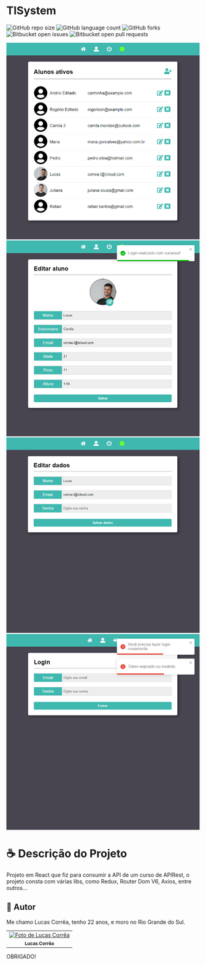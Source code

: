 # TISystem

![GitHub repo size](https://img.shields.io/github/repo-size/correa0105/Consuming-APIRest-React-Redux?style=for-the-badge)
![GitHub language count](https://img.shields.io/github/languages/count/correa0105/Consuming-APIRest-React-Redux?style=for-the-badge)
![GitHub forks](https://img.shields.io/github/forks/correa0105/Consuming-APIRest-React-Redux?style=for-the-badge)
![Bitbucket open issues](https://img.shields.io/bitbucket/issues/correa0105/Consuming-APIRest-React-Redux?style=for-the-badge)
![Bitbucket open pull requests](https://img.shields.io/bitbucket/pr-raw/correa0105/Consuming-APIRest-React-Redux?style=for-the-badge)

<img src="exemplo1.png" alt="Exemplo do Projeto">
<img src="exemplo2.png" alt="Exemplo do Projeto">
<img src="exemplo3.png" alt="Exemplo do Projeto">
<img src="exemplo4.png" alt="Exemplo do Projeto">

# ☕ Descrição do Projeto

Projeto em React que fiz para consumir a API de um curso de APIRest, o projeto consta com várias libs, como Redux, Router Dom V6, Axios, entre outros...

## 🤝 Autor

Me chamo Lucas Corrêa, tenho 22 anos, e moro no Rio Grande do Sul.

<table>
  <tr>
    <td align="center">
      <a href="https://www.linkedin.com/in/correalucas0105/">
        <img src="https://avatars.githubusercontent.com/u/65604927?v=4" width="100px;" alt="Foto de Lucas Corrêa"/><br>
        <sub>
            <b>Lucas Corrêa</b>
        </sub>
      </a>
    </td>
</table>

OBRIGADO!